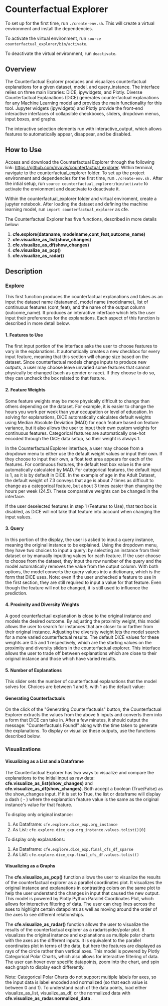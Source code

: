 # Counterfactual Explorer

To set up for the first time, run `./create-env.sh`. This will create a virtual environment and install the dependencies.

To activate the virtual environment, run `source counterfactual_explorer/bin/activate`.

To deactivate the virtual environment, run `deactivate`.

## Overview

The Counterfactual Explorer produces and visualizes counterfactual explanations for a given dataset, model, and query_instance. The interface relies on three main libraries: DiCE, ipywidgets, and Plotly. Diverse Counterfactual Explanations (DiCE) generates counterfactual explanations for any Machine Learning model and provides the main functionality for this tool. Jupyter widgets (ipywidgets) and Plotly provide the front-end interactive interfaces of collapsible checkboxes, sliders, dropdown menus, input boxes, and graphs.

The interactive selection elements run with interactive_output, which allows features to automatically appear, disappear, and be disabled.

## How to Use

Access and download the Counterfactual Explorer through the following link: https://github.com/nyuvis/counterfactual_explorer. Within terminal, navigate to the counterfactual_explorer folder. To set up the project environment and dependencies for the first time, run  `./create-env.sh.`  After the intial setup, run `source counterfactual_explorer/bin/activate` to activate the envionment and deactivate to deactivate it.

Within the counterfactual_explorer folder and virtual enviroment, create a jupyter notebook. After loading the dataset and defining the machine learning model, run `import counterfactual_explorer` as cfe.

The Counterfactual Explorer has five functions, described in more details below: 
1. **cfe.explore(dataname, modelname,cont_feat,outcome_name)**
2. **cfe.visualize_as_list(show_changes)**
3. **cfe.visualize_as_df(show_changes)**
4. **cfe.visualize_as_pcp()**
5. **cfe.visualize_as_radar()**

## Description

### Explore

This first function produces the counterfactual explanations and takes as an input the dataset name (dataname), model name (modelname), list of continuous features (cont_feat), and the name of the output column (outcome_name). It produces an interactive interface which lets the user input their preferences for the explanations. Each aspect of this function is described in more detail below.

#### 1. Features to Use

The first input portion of the interface asks the user to choose features to vary in the explanations. It automatically creates a new checkbox for every input feature, meaning that this section will change size based on the dataset. Since counterfactual models change inputs to produce new outputs, a user may choose leave unvaried some features that cannot physically be changed (such as gender or race). If they choose to do so, they can uncheck the box related to that feature. 

#### 2. Feature Weights

Some feature weights may be more physically difficult to change than others depending on the dataset. For example, it is easier to change the hours you work per week than your occupation or level of education. In solving for explanations, DiCE automatically calculates default weights using Median Absolute Deviation (MAD) for each feature based on feature variance, but it also allows the user to input their own custom weights for continuous features. Categorical features are automatically one-hot encoded through the DiCE data setup, so their weight is always 1. 

In the Counterfactual Explorer interface, a user may choose from a dropdown menu to either use the default weight values or input their own. If they choose to input their own, a float text area appears for each of the features. For continuous features, the default text box value is the one automatically calculated by MAD. For categorical features, the default input is 1, as it is by default in DiCE. In the example of age in the Adult Dataset, the default weight of 7.3 conveys that age is about 7 times as difficult to change as a categorical feature, but about 3 times easier than changing the hours per week (24.5). These comparative weights can be changed in the interface.

If the user deselected features in step 1 (Features to Use), that text box is disabled, as DiCE will not take that feature into account when changing the input values.

#### 3. Query

In this portion of the display, the user is asked to input a query instance, meaning the original instance to be explained. Using the dropdown menu, they have two choices to input a query: by selecting an instance from their dataset or by manually inputting values for each feature. If the user choose to choose from the dataset, they input the row number of the query and the model automatically removes the value from the output column. With both options, the model converts the query values into a dictionary, which is the form that DiCE uses. Note: even if the user unchecked a feature to use in the first section, they are still required to input a value for that feature. Even though the feature will not be changed, it is still used to influence the prediction.

#### 4. Proximity and Diversity Weights

A good counterfactual explanation is close to the original instance and models the desired outcome. By adjusting the proximity weight, this model allows the user to search for instances that are closer to or farther from their original instance. Adjusting the diversity weight lets the model search for a more varied counterfactual results. The default DiCE values for these weights are 0.5 and 1 respectively, which are the starting values on the proximity and diversity sliders in the counterfactual explorer. This interface allows the user to trade off between explanations which are close to their original instance and those which have varied results.  

#### 5. Number of Explanations
This slider sets the number of counterfactual explanations that the model solves for. Choices are between 1 and 5, with 1 as the default value:

#### Generating Counterfactuals

On the click of the "Generating Counterfactuals" button, the Counterfactual Explorer extracts the values from the above 5 inputs and converts them into a form that DiCE can take in. After a few minutes, it should output the message: "Counterfactuals Found!" along with the time taken to generate the explanations. To display or visualize these outputs, use the functions described below.

### Visualizations

#### Visualizing as a List and a Dataframe

The Counterfactual Explorer has two ways to visualize and compare the explanations to the initial input as raw data: **cfe.visualize_as_list(show_changes)** and **cfe.visualize_as_df(show_changes)**. Both accept a boolean (True/False) as the show_changes input. If it is set to True, the list or dataframe will display a dash ( - ) where the explanation feature value is the same as the original instance's value for that feature.

To display only original instance:
1. As Dataframe: `cfe.explore.dice_exp.org_instance`
2. As List: `cfe.explore.dice_exp.org_instance.values.tolist()[0]`

To display only explanations:
1. As Dataframe: `cfe.explore.dice_exp.final_cfs_df_sparse`
2. As List: `cfe.explore.dice_exp.final_cfs_df.values.tolist()`

#### Visualizing as a Graphs

The **cfe.visualize_as_pcp()** function allows the user to visualize the results of the counterfactual explorer as a parallel coordinates plot. It visualizes the original instance and explanations in contrasting colors on the same plot to help the user understand the changes in input that caused the new output. This model is powered by Plotly Python Parallel Coordinates Plot, which allows for interactive filtering of data. The user can drag lines across the axes to highlight certain datapoints as well as moving around the order of the axes to see different relationships. 

The **cfe.visualize_as_radar()** function allows the user to visualize the results of the counterfactual explorer as a radar/spider/polar plot. It visualizes the original instance and explanations as multiple polar charts with the axes as the different inputs. It is equivalent to the parallel coordinates plot in terms of the data, but here the features are displayed as rays of the circle rather than vertical axes. This model is powered by Plotly Categorical Polar Charts, which also allows for interactive filtering of data. The user can hover over specific datapoints, zoom into the chart, and spin each graph to display each differently.

Note: Categorical Polar Charts do not support multiple labels for axes, so the input data is label encoded and normalized (so that each value is between 0 and 1). To understand each of the data points, load either visualize_as_list, visualize_as_df, or the normalized data with **cfe.visualize_as_radar.normalized_data** .





